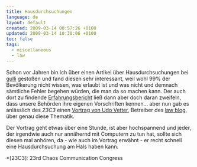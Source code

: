 ```yaml
---
title: Hausdurchsuchungen
language: de
layout: default
created: 2009-03-14 00:57:26 +0100
updated: 2009-03-14 10:30:06 +0100
toc: false
tags:
  - miscellaneous
  - law
---
```

Schon vor Jahren bin ich über einen Artikel über Hausdurchsuchungen bei [gulli](http://www.gulli.com/szene/razzia-amp-co/hausdurchsuchung/)
gestoßen und fand diesen sehr interessant, weil wohl 99% der Bevölkerung nicht wissen, was erlaubt ist und was nicht
und demnach sämtliche Fehler begehen würden, die man da so machen kann. Der auch dort zu findende [Erfahrungsbericht](http://www.gulli.com/szene/razzia-amp-co/razzia/)
ließ dann aber doch daran zweifeln, dass unsere Behörden ihre eigenen Vorschriften kennen… aber nun gab es anlässlich
des *23C3* einen [Vortrag von Udo Vetter](http://video.google.de/videoplay?docid=-1550832407257277331), Betreiber des
[law blog](http://lawblog.de/), über genau diese Thematik.

Der Vortrag geht etwas über eine Stunde, ist aber hochspannend und jeder, der irgendwie auch nur annähernd mit
Computern zu tun hat, sollte sich diesen mal anhören, da - wie auch im Vortrag erwähnt - er recht schnell eine
Hausdurchsuchung am Hals haben kann.


*[23C3]: 23rd Chaos Communication Congress
